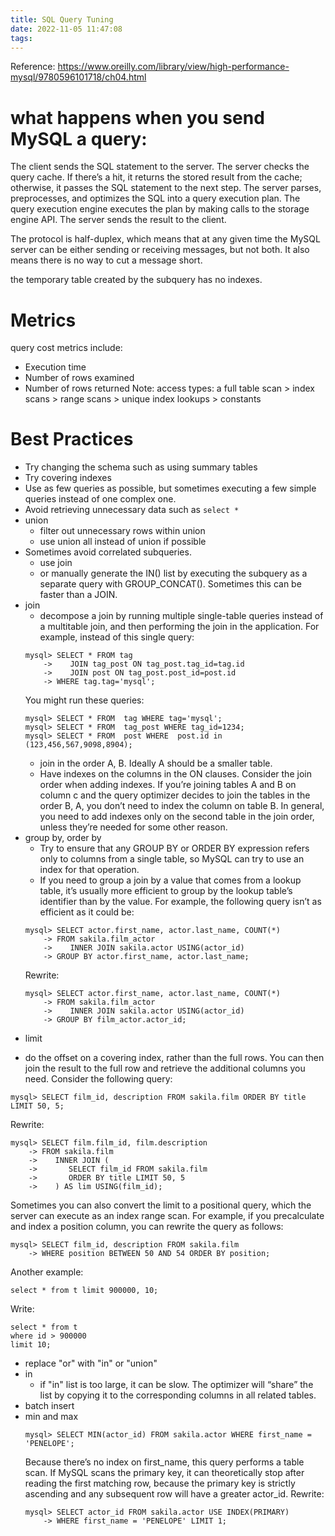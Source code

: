 ```yaml
---
title: SQL Query Tuning
date: 2022-11-05 11:47:08
tags:
---
```

Reference: https://www.oreilly.com/library/view/high-performance-mysql/9780596101718/ch04.html

# what happens when you send MySQL a query:
The client sends the SQL statement to the server.
The server checks the query cache. If there’s a hit, it returns the stored result from the cache; otherwise, it passes the SQL statement to the next step.
The server parses, preprocesses, and optimizes the SQL into a query execution plan.
The query execution engine executes the plan by making calls to the storage engine API.
The server sends the result to the client.

The protocol is half-duplex, which means that at any given time the MySQL server can be either sending or receiving messages, but not both. It also means there is no way to cut a message short.

the temporary table created by the subquery has no indexes.

# Metrics
query cost metrics include:
- Execution time
- Number of rows examined
- Number of rows returned
Note: access types: a full table scan > index scans > range scans > unique index lookups > constants

# Best Practices
* Try changing the schema such as using summary tables
* Try covering indexes
* Use as few queries as possible, but sometimes executing a few simple queries instead of one complex one.
* Avoid retrieving unnecessary data such as `select *`
* union
  - filter out unnecessary rows within union
  - use union all instead of union if possible
* Sometimes avoid correlated subqueries.
  - use join
  - or manually generate the IN() list by executing the subquery as a separate query with GROUP_CONCAT(). Sometimes this can be faster than a JOIN.
* join
  - decompose a join by running multiple single-table queries instead of a multitable join, and then performing the join in the application. For example, instead of this single query:
  ```
  mysql> SELECT * FROM tag
      ->    JOIN tag_post ON tag_post.tag_id=tag.id
      ->    JOIN post ON tag_post.post_id=post.id
      -> WHERE tag.tag='mysql';
  ```
  You might run these queries:
  ```
  mysql> SELECT * FROM  tag WHERE tag='mysql';
  mysql> SELECT * FROM  tag_post WHERE tag_id=1234;
  mysql> SELECT * FROM  post WHERE  post.id in (123,456,567,9098,8904);

  ```
  - join in the order A, B. Ideally A should be a smaller table.
  - Have indexes on the columns in the ON clauses. Consider the join order when adding indexes. If you’re joining tables A and B on column c and the query optimizer decides to join the tables in the order B, A, you don’t need to index the column on table B. In general, you need to add indexes only on the second table in the join order, unless they’re needed for some other reason.
* group by, order by
  - Try to ensure that any GROUP BY or ORDER BY expression refers only to columns from a single table, so MySQL can try to use an index for that operation.
  - If you need to group a join by a value that comes from a lookup table, it’s usually more efficient to group by the lookup table’s identifier than by the value. For example, the following query isn’t as efficient as it could be:
  ```
  mysql> SELECT actor.first_name, actor.last_name, COUNT(*)
      -> FROM sakila.film_actor
      ->    INNER JOIN sakila.actor USING(actor_id)
      -> GROUP BY actor.first_name, actor.last_name;
  ```
  Rewrite:
  ```
  mysql> SELECT actor.first_name, actor.last_name, COUNT(*)
      -> FROM sakila.film_actor
      ->    INNER JOIN sakila.actor USING(actor_id)
      -> GROUP BY film_actor.actor_id;
  ```    
* limit
- do the offset on a covering index, rather than the full rows. You can then join the result to the full row and retrieve the additional columns you need. Consider the following query:
```
mysql> SELECT film_id, description FROM sakila.film ORDER BY title LIMIT 50, 5;
```
Rewrite:
```
mysql> SELECT film.film_id, film.description
    -> FROM sakila.film
    ->    INNER JOIN (
    ->       SELECT film_id FROM sakila.film
    ->       ORDER BY title LIMIT 50, 5
    ->    ) AS lim USING(film_id);
```
Sometimes you can also convert the limit to a positional query, which the server can execute as an index range scan. For example, if you precalculate and index a position column, you can rewrite the query as follows:
```
mysql> SELECT film_id, description FROM sakila.film
    -> WHERE position BETWEEN 50 AND 54 ORDER BY position;
```

Another example:
```
select * from t limit 900000, 10;
```
Write:
```
select * from t
where id > 900000
limit 10;
```
* replace "or" with "in" or "union"
* in
  - if "in" list is too large, it can be slow. The optimizer will “share” the list by copying it to the corresponding columns in all related tables.  
* batch insert
* min and max
  ```
  mysql> SELECT MIN(actor_id) FROM sakila.actor WHERE first_name = 'PENELOPE';
  ```
  Because there’s no index on first_name, this query performs a table scan. If MySQL scans the primary key, it can theoretically stop after reading the first matching row, because the primary key is strictly ascending and any subsequent row will have a greater actor_id.
  Rewrite:
  ```
  mysql> SELECT actor_id FROM sakila.actor USE INDEX(PRIMARY)
      -> WHERE first_name = 'PENELOPE' LIMIT 1;
  ```   
